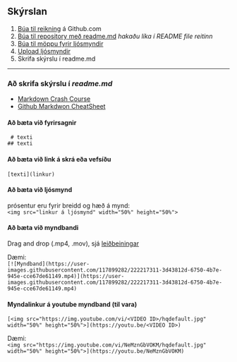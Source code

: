 
## Skýrslan
1. [Búa til reikning](https://youtu.be/ovCRBERA1NQ) á Github.com
1. [Búa til repository með readme.md](https://www.youtube.com/watch?v=HhfPWwz8lVA&ab_channel=RichMcCue)  _hakaðu líka í README file reitinn_
1. [Búa til möppu fyrir ljósmyndir](https://www.youtube.com/watch?v=FvCsnUgAdWA&ab_channel=RichMcCue)
1. [Upload ljósmyndir](https://www.youtube.com/watch?v=ATVm6ACERu8&ab_channel=RichMcCue) 
1. Skrifa skýrslu í readme.md

<!--
> [að búa til Github profile](https://www.youtube.com/watch?v=l6dOkZx0rlE&ab_channel=GhostTogether)
-->

---

### Að skrifa skýrslu í _readme.md_ 
- [Markdown Crash Course](https://www.youtube.com/watch?v=HUBNt18RFbo&ab_channel=TraversyMedia)
- [Github Markdwon CheatSheet](https://github.com/adam-p/markdown-here/wiki/Markdown-Cheatsheet)


#### Að bæta við fyrirsagnir  
` # texti` <br>
`## texti`

#### Að bæta við link á skrá eða vefsíðu 
`[texti](linkur)`

#### Að bæta við ljósmynd
prósentur eru fyrir breidd og hæð á mynd: <br>`<img src="linkur á ljósmynd" width="50%" height="50%">`

<!--
- með pixla fyrir breidd og hæð: <br> `<img src="linkur á ljósmynd" width="500" height="500">`
- markdown, ekki hægt að breyta breidd og hæð: <br> `![myndaheiti](linkur á ljósmynd)`
-->

#### Að bæta við myndbandi
Drag and drop (.mp4, .mov), sjá [leiðbeiningar](https://www.geeksforgeeks.org/how-to-add-videos-on-readme-md-file-in-a-github-repository/) 


Dæmi: <br>
`[![Myndband](https://user-images.githubusercontent.com/117899282/222217311-3d43812d-6750-4b7e-945e-cce67de61149.mp4)](https://user-images.githubusercontent.com/117899282/222217311-3d43812d-6750-4b7e-945e-cce67de61149.mp4)`


<!--
#### Skráarsnið sem virka (liklegast fleiri)
- mp4 
- .mov _(hægt að breyta .webm endingu í .mov)_

Currently, the file is stored as an asset outside the repository. Uploads to githubusercontent and stores it there. Then makes a link in the markdown to that uploaded image. [heimild](https://stackoverflow.com/questions/4279611/how-to-embed-a-video-into-github-readme-md/4279746#4279746) `[![Title](Image URL)](Link URL)`
-->

#### Myndalinkur á youtube myndband (til vara)
<!-- https://orbitingweb.com/blog/view-youtube-thumbnail-image/ -->

`[<img src="https://img.youtube.com/vi/<VIDEO ID>/hqdefault.jpg" width="50%" height="50%">](https://youtu.be/<VIDEO ID>)`

Dæmi: <br>
`<img src="https://img.youtube.com/vi/NeMznGbVOKM/hqdefault.jpg" width="50%" height="50%">](https://youtu.be/NeMznGbVOKM)`



